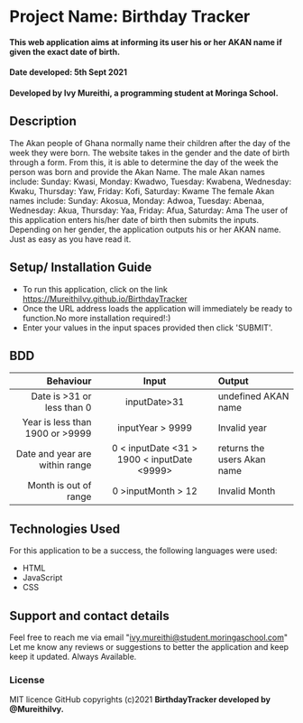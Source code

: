 # Project Name: Birthday Tracker
#### This web application aims at informing its user his or her AKAN name if given the exact date of birth.
#### Date developed: 5th Sept 2021
#### Developed by **Ivy Mureithi**, a programming student at Moringa School.

## Description
The Akan people of Ghana normally name their children after the day of the week they were born. The website takes in the gender and the date of birth through a form. From this, it is able to determine the day of the week the person was born and provide the Akan Name. The male Akan names include: Sunday: Kwasi, Monday: Kwadwo, Tuesday: Kwabena, Wednesday: Kwaku, Thursday: Yaw, Friday: Kofi, Saturday: Kwame The female Akan names include: Sunday: Akosua, Monday: Adwoa, Tuesday: Abenaa, Wednesday: Akua, Thursday: Yaa, Friday: Afua, Saturday: Ama
The user of this application enters his/her date of birth then submits the inputs. Depending on her gender, the application outputs his or her AKAN name. Just as easy as you have read it.

## Setup/ Installation Guide
*  To run this  application, click on the link https://MureithiIvy.github.io/BirthdayTracker
* Once the URL address loads  the application will immediately be ready to function.No more installation required!:)
* Enter your values  in the  input spaces provided then  click 'SUBMIT'.

## BDD
|Behaviour                  | Input       | Output              |
|--------------------------:|:-----------:|:--------------------
|Date is >31 or less than 0             |inputDate>31       | undefined AKAN name        
|Year is less than 1900 or >9999  |inputYear > 9999       | Invalid year
|Date and year are within range|0 < inputDate <31 > 1900 < inputDate <9999> | returns the users Akan name
|Month is out of range| 0 >inputMonth > 12  | Invalid Month 

 ## Technologies Used
For this application to be a success, the following languages were used:
* HTML
* JavaScript
* CSS
## Support and contact details
Feel free to reach me via email "ivy.mureithi@student.moringaschool.com"
Let me know any reviews or suggestions to better the application and keep keep it updated.
Always Available.
### License
MIT licence
GitHub copyrights (c)2021 **BirthdayTracker developed by @MureithiIvy.**  
